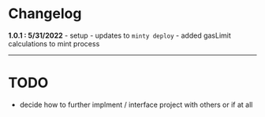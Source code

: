 # Changelog

**1.0.1 : 5/31/2022**
	- setup
	- updates to `minty deploy`
	- added gasLimit calculations to mint process

------------------------------------------------------------------------

# TODO

- decide how to further implment / interface project with others or if at all